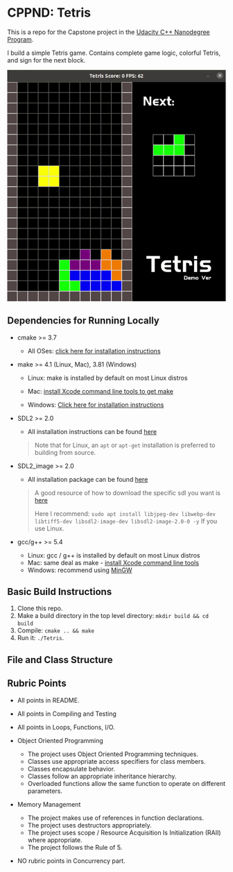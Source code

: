 # CPPND: Tetris

This is a repo for the Capstone project in the [Udacity C++ Nanodegree Program](https://www.udacity.com/course/c-plus-plus-nanodegree--nd213).

I build a simple Tetris game. Contains complete game logic, colorful Tetris, and sign for the next block.

<img src="Tetris_game.gif"/>

## Dependencies for Running Locally

* cmake >= 3.7

  * All OSes: [click here for installation instructions](https://cmake.org/install/)

* make >= 4.1 (Linux, Mac), 3.81 (Windows)

  * Linux: make is installed by default on most Linux distros

  * Mac: [install Xcode command line tools to get make](https://developer.apple.com/xcode/features/)

  * Windows: [Click here for installation instructions](http://gnuwin32.sourceforge.net/packages/make.htm)

* SDL2 >= 2.0

  * All installation instructions can be found [here](https://wiki.libsdl.org/Installation)

  >Note that for Linux, an `apt` or `apt-get` installation is preferred to building from source. 

* SDL2_image >= 2.0

  * All installation package can be found [here](https://www.libsdl.org/projects/SDL_image/)

  >A good resource of how to download the specific sdl you want is [here](https://gist.github.com/BoredBored/3187339a99f7786c25075d4d9c80fad5)
  >
  >Here I recommend: `sudo apt install libjpeg-dev libwebp-dev libtiff5-dev libsdl2-image-dev libsdl2-image-2.0-0 -y` If you use Linux.

* gcc/g++ >= 5.4

  * Linux: gcc / g++ is installed by default on most Linux distros
  * Mac: same deal as make - [install Xcode command line tools](https://developer.apple.com/xcode/features/)
  * Windows: recommend using [MinGW](http://www.mingw.org/)

## Basic Build Instructions

1. Clone this repo.
2. Make a build directory in the top level directory: `mkdir build && cd build`
3. Compile: `cmake .. && make`
4. Run it: `./Tetris`.

## File and Class Structure

## Rubric Points

- All points in README.
- All points in Compiling and Testing
- All points in Loops, Functions, I/O.
- Object Oriented Programming
  - The project uses Object Oriented Programming techniques.
  - Classes use appropriate access specifiers for class members.
  - Classes encapsulate behavior.
  - Classes follow an appropriate inheritance hierarchy.
  - Overloaded functions allow the same function to operate on different parameters.
- Memory Management
  - The project makes use of references in function declarations.
  - The project uses destructors appropriately.
  - The project uses scope / Resource Acquisition Is Initialization (RAII) where appropriate.
  - The project follows the Rule of 5.

- NO rubric points in Concurrency part.
